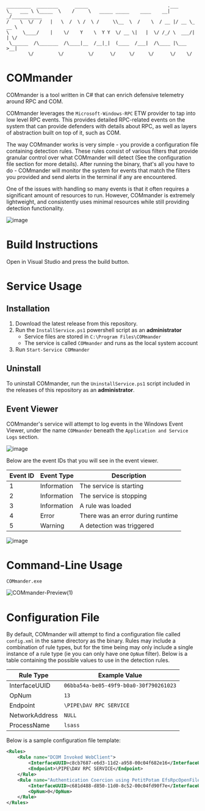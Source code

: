 ```
_________  ________      _____                             .___            
\_   ___ \ \_____  \    /     \   _____ _____    ____    __| _/___________ 
/    \  \/  /   |   \  /  \ /  \ /     \\__  \  /    \  / __ |/ __ \_  __ \
\     \____/    |    \/    Y    \  Y Y  \/ __ \|   |  \/ /_/ \  ___/|  | \/
 \______  /\_______  /\____|__  /__|_|  (____  /___|  /\____ |\___  >__|   
        \/         \/         \/      \/     \/     \/      \/    \/        
```

# COMmander
COMmander is a tool written in C# that can enrich defensive telemetry around RPC and COM.

COMmander leverages the `Microsoft-Windows-RPC` ETW provider to tap into low level RPC events.
This provides detailed RPC-related events on the system that can provide defenders
with details about RPC, as well as layers of abstraction built on top of it, such as COM.

The way COMmander works is very simple - you provide a configuration file containing detection
rules. These rules consist of various filters that provide granular control over what COMmander will
detect (See the configuration file section for more details). After running the binary, that's
all you have to do - COMmander will monitor the system for events that match the filters you provided
and send alerts in the terminal if any are encountered.

One of the issues with handling so many events is that it often requires a significant amount
of resources to run. However, COMmander is extremely lightweight, and consistently uses minimal
resources while still providing detection functionality.

![image](https://github.com/user-attachments/assets/916bb7e0-70d5-41a9-98e1-c87e3a680593)

# Build Instructions
Open in Visual Studio and press the build button.

# Service Usage
## Installation
1. Download the latest release from this repository.
2. Run the `InstallService.ps1` powershell script as an **administrator**
	- Service files are stored in `C:\Program Files\COMmander`
 	- The service is called `COMmander` and runs as the local system account
3. Run `Start-Service COMmander`

## Uninstall
To uninstall COMmander, run the `UninstallService.ps1` script included in the releases
of this repository as an **administrator**.

## Event Viewer
COMmander's service will attempt to log events in the Windows Event Viewer, under the name
`COMmander` beneath the `Application and Service Logs` section.

![image](https://github.com/user-attachments/assets/9495e225-e1d4-49a5-9844-963e4dd2ccc0)

Below are the event IDs that you will see in the event viewer.

| Event ID | Event Type  | Description                       |
|----------|-------------|-----------------------------------|
| 1        | Information | The service is starting           |
| 2        | Information | The service is stopping           |
| 3        | Information | A rule was loaded                 |
| 4        | Error       | There was an error during runtime |
| 5        | Warning     | A detection was triggered         |

![image](https://github.com/user-attachments/assets/2ba136c4-e3a8-4a8f-9fd1-c8f4ba816183)

# Command-Line Usage
```shell
COMmander.exe
```
![COMmander-Preview(1)](https://github.com/user-attachments/assets/c61dcb4b-3447-42c6-9bf9-342c3e3a1349)

# Configuration File
By default, COMmander will attempt to find a configuration file called `config.xml` in the
same directory as the binary. Rules may include a combination of rule types, but for the time
being may only include a single instance of a rule type (ie you can only have one `OpNum`
filter). Below is a table containing the possible values to use in the detection rules.

| Rule Type      | Example Value                          |
|----------------|----------------------------------------|
| InterfaceUUID  | `06bba54a-be05-49f9-b0a0-30f790261023` |
| OpNum          | `13`                                   |
| Endpoint       | `\PIPE\DAV RPC SERVICE`                |
| NetworkAddress | `NULL`                                 |
| ProcessName    | `lsass`                                |

Below is a sample configuration file template:
```xml
<Rules>
	<Rule name="DCOM Invoked WebClient">
		<InterfaceUUID>c8cb7687-e6d3-11d2-a958-00c04f682e16</InterfaceUUID>
		<Endpoint>\PIPE\DAV RPC SERVICE</Endpoint>
	</Rule>
	<Rule name="Authentication Coercion using PetitPotam EfsRpcOpenFileRaw">
		<InterfaceUUID>c681d488-d850-11d0-8c52-00c04fd90f7e</InterfaceUUID>
		<OpNum>0</OpNum>
	</Rule>
</Rules>
```

